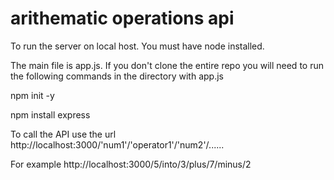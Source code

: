 # arithematic operations api

To run the server on local host. You must have node installed.

The main file is app.js.
If you don't clone the entire repo you will need to run the following commands in the directory with app.js

npm init -y

npm install express

To call the API use the url http://localhost:3000/'num1'/'operator1'/'num2'/......

For example http://localhost:3000/5/into/3/plus/7/minus/2


